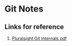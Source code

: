 # Git Notes


## Links for reference
1. [Pluralsight Git Internals pdf](https://github.com/pluralsight/git-internals-pdf)
